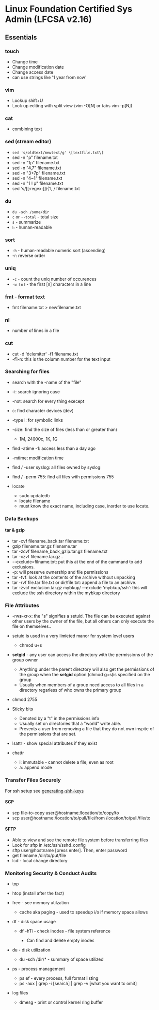 # Linux Foundation Certified Sys Admin (LFCSA v2.16)

## Essentials 

### touch

-   Change time 
-   Change modification date 
-   Change access date 
-   can use strings like '1 year from now'


### vim

-   Lookup shift+U
-   Look up editing with split view (vim -O\[N\] or tabs vim -p\[N\])

    
### cat
    
-   combining text 


### sed (stream editor)

-   `sed 's/oldtext/newtext/g' \[textfile.txt\]`
-   sed -n "p" filename.txt
-   sed -n "1p" filename.txt
-   sed -n "4,7" filename.txt
-   sed -n "3+7p" filename.txt
-   sed -n "4~1" filename.txt
-   sed -n "1 ! p" filename.txt
-   sed 's/[[:regex:]]/{1, } filename.txt


### du

-   `du -sch /some/dir`
-   `c` or `--total` - total size 
-   `s` - summarize
-   `h` - human-readable


### sort

-   `-h` - human-readable numeric sort (ascending)
-   -r: reverse order 


###  uniq

-   `-c` - count the uniq number of occurences
-   `-w [n]` - the first \[n\] characters in a line
    
    
### fmt - format text
    
-   fmt filename.txt > newfilename.txt


### nl 

- number of lines in a file


### cut
    
-   cut -d 'delemiter' -f1 filename.txt
-   -f1-n: this is the column number for the text input
  

### Searching for files
    
-   search with the -name of the "file"
-   -i: search ignoring case 
-   -not: search for every thing execept 
-   c: find character devices (dev)
-   -type l: for symbolic links 
-   -size: find the size of files (less than or greater than)
        
    -   1M, 24000c, 1K, 1G
    
-   find  -atime -1:  access less than a day ago 
-   -mtime: modification time
-   find / -user syslog: all files owned by syslog
-   find / -perm 755: find all files with permissions 755
-   locate 
        
    -   sudo updatedb 
    -   locate filename
    -   must know the exact name, including case, inorder to use locate. 


### Data Backups


#### tar & gzip
    
-   tar -cvf filename_back.tar filename.txt
-   gzip filename.tar.gz filename.tar
-   tar -zcvf filename_back_gzip.tar.gz filename.txt
-   tar -xzvf filename.tar.gz .
-   --exclude=filname.txt: put this at the end of the cammand to add exclusions.
-   -p: will preserve ownership and file permissions 
-   tar -tvf: look at the contents of the archive without unpacking 
-   tar -rvf file.tar file.txt or dir/file.txt: append a file to an archive. 
-   tar -zvcf exclusion.tar.gz mybkup/ --exclude 'mybkup/ssh': this will exclude the ssh directory within the mybkup directory


### File Attributes

-   -rw**s**-xr-x: the "s" signifies a setuid. The file can be executed against other users by the owner of the file, but all others can only execute the file on themselves..
-   setuid is used in a very limieted manor for system level users 
    
    -   chmod u+s

-   **setgid** - any user can access the directory with the permissions of the group owner

    -   Anything under the parent directory will also get the permissions of the group when the **setgid** option (chmod g+s)is specified on the group 
    -   Usually when members of a group need access to all files in a directory regarless of who owns the primary group 

- chmod 2755
- Sticky bits
    
    -   Denoted by a "t" in the permissions info
    -   Usually set on directories that a "world" write able. 
    -   Prevents a user from removing a file that they do not own inspite of the permissions that are set.

- lsattr - show special attributes if they exist
- chattr 
    -   i: immutable - cannot delete a file, even as root
    -   a: append mode


### Transfer Files Securely

For ssh setup see <a href="https://github.com/captam3rica/gitMyNotes/blob/master/Linux/generating-ssh-keys.md" target="external" titl="ienerating SSH Keys">generating-shh-keys</a>

#### SCP

-   scp file-to-copy user@hostname:/location/to/copy/to
-   scp user@hostname:/location/to/pull/file/from /location/to/pull/file/to


#### SFTP

-   Able to view and see the remote file system before transferring files 
-   Look for sftp in /etc/ssh/sshd_config
-   sftp user@hostname \[press enter\]. Then, enter password
-   get filename /dir/to/put/file
-   lcd - local change directory 
    

### Monitoring Security & Conduct Audits 

-   top
-   htop (install after the fact)
-   free - see memory utilzation
    
    -   cache aka paging - used to speedup i/o if memory space allows

-   df - disk space usage 
    
    -   df -hTi - check inodes - file system reference
    
        -   Can find and delete empty inodes 

-   du - disk utilization
        
    -   du -sch /dir/* - summary of space utilized 

- ps - process management 

    -   ps ef - every process, full format listing 
    -   ps -aux | grep -i \[search\] | grep -v \[what you want to omit\]
    
-   log files 
    
    -   dmesg - print or control kernel ring buffer
   
    





